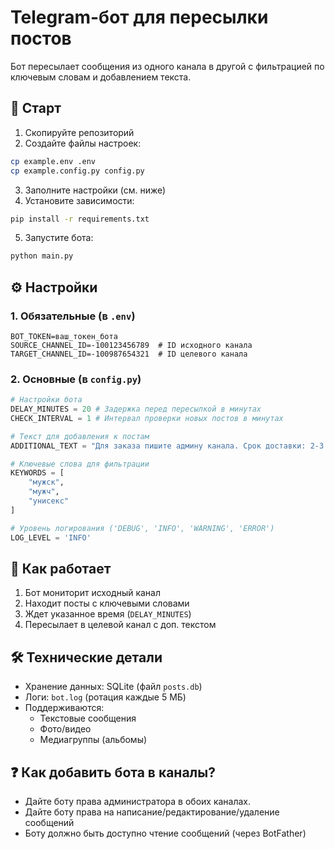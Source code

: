 # Telegram-бот для пересылки постов

Бот пересылает сообщения из одного канала в другой с фильтрацией по ключевым словам и добавлением текста.

## 📌 Старт

1. Скопируйте репозиторий
2. Создайте файлы настроек:

```bash
cp example.env .env
cp example.config.py config.py
```

3. Заполните настройки (см. ниже)
4. Установите зависимости:

```bash
pip install -r requirements.txt
```

5. Запустите бота:

```bash
python main.py
```

## ⚙️ Настройки

### 1. Обязательные (в `.env`)
```env
BOT_TOKEN=ваш_токен_бота
SOURCE_CHANNEL_ID=-100123456789  # ID исходного канала
TARGET_CHANNEL_ID=-100987654321  # ID целевого канала
```

### 2. Основные (в `config.py`)
```python
# Настройки бота
DELAY_MINUTES = 20 # Задержка перед пересылкой в минутах
CHECK_INTERVAL = 1 # Интервал проверки новых постов в минутах

# Текст для добавления к постам
ADDITIONAL_TEXT = "Для заказа пишите админу канала. Срок доставки: 2-3 дня"

# Ключевые слова для фильтрации
KEYWORDS = [
    "мужск",
    "мужч",
    "унисекс"
]

# Уровень логирования ('DEBUG', 'INFO', 'WARNING', 'ERROR')
LOG_LEVEL = 'INFO'
```

## 🔄 Как работает
1. Бот мониторит исходный канал
2. Находит посты с ключевыми словами
3. Ждет указанное время (`DELAY_MINUTES`)
4. Пересылает в целевой канал с доп. текстом

## 🛠 Технические детали
- Хранение данных: SQLite (файл `posts.db`)
- Логи: `bot.log` (ротация каждые 5 МБ)
- Поддерживаются:
  - Текстовые сообщения
  - Фото/видео
  - Медиагруппы (альбомы)

## ❓ Как добавить бота в каналы? 

- Дайте боту права администратора в обоих каналах.
- Дайте боту права на написание/редактирование/удаление сообщений
- Боту должно быть доступно чтение сообщений (через BotFather)
